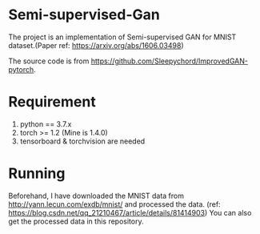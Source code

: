 # Semi-supervised-Gan

The project is an implementation of Semi-supervised GAN for MNIST dataset.(Paper ref: https://arxiv.org/abs/1606.03498)

The source code is from https://github.com/Sleepychord/ImprovedGAN-pytorch.


# Requirement
1. python == 3.7.x
2. torch >= 1.2 (Mine is 1.4.0)
3. tensorboard & torchvision are needed

# Running
Beforehand, I have downloaded the MNIST data from http://yann.lecun.com/exdb/mnist/ and processed the data. (ref: https://blog.csdn.net/qq_21210467/article/details/81414903)
You can also get the processed data in this repository.

